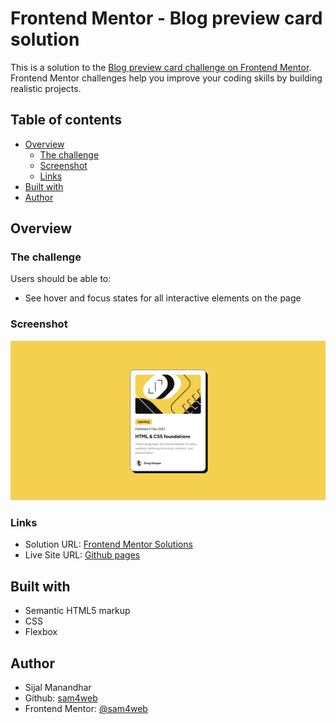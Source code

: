 # Frontend Mentor - Blog preview card solution

This is a solution to the [Blog preview card challenge on Frontend Mentor](https://www.frontendmentor.io/challenges/blog-preview-card-ckPaj01IcS). Frontend Mentor challenges help you improve your coding skills by building realistic projects.

## Table of contents

- [Overview](#overview)
  - [The challenge](#the-challenge)
  - [Screenshot](#screenshot)
  - [Links](#links)
- [Built with](#built-with)
- [Author](#author)

## Overview

### The challenge

Users should be able to:

- See hover and focus states for all interactive elements on the page

### Screenshot

![screenshot](./src/screenshot.png)

### Links

- Solution URL: [Frontend Mentor Solutions](https://www.frontendmentor.io/solutions/blog-preview-card-2cF752jGYD)
- Live Site URL: [Github pages](https://sam4web.github.io/blog-preview-card/)

## Built with

- Semantic HTML5 markup
- CSS
- Flexbox

## Author

- Sijal Manandhar
- Github: [sam4web](https://github.com/sam4web/)
- Frontend Mentor: [@sam4web](https://www.frontendmentor.io/profile/sam4web)
